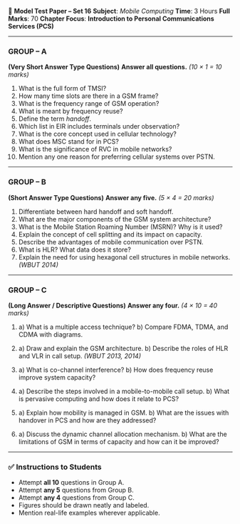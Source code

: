 📘 **Model Test Paper – Set 16**
**Subject**: *Mobile Computing*
**Time**: 3 Hours
**Full Marks**: 70
**Chapter Focus**: **Introduction to Personal Communications Services (PCS)**

---

### **GROUP – A**

**(Very Short Answer Type Questions)**
**Answer all questions.** *(10 × 1 = 10 marks)*

1. What is the full form of TMSI?
2. How many time slots are there in a GSM frame?
3. What is the frequency range of GSM operation?
4. What is meant by frequency reuse?
5. Define the term *handoff*.
6. Which list in EIR includes terminals under observation?
7. What is the core concept used in cellular technology?
8. What does MSC stand for in PCS?
9. What is the significance of RVC in mobile networks?
10. Mention any one reason for preferring cellular systems over PSTN.

---

### **GROUP – B**

**(Short Answer Type Questions)**
**Answer any five.** *(5 × 4 = 20 marks)*

1. Differentiate between hard handoff and soft handoff.
2. What are the major components of the GSM system architecture?
3. What is the Mobile Station Roaming Number (MSRN)? Why is it used?
4. Explain the concept of cell splitting and its impact on capacity.
5. Describe the advantages of mobile communication over PSTN.
6. What is HLR? What data does it store?
7. Explain the need for using hexagonal cell structures in mobile networks. *(WBUT 2014)*

---

### **GROUP – C**

**(Long Answer / Descriptive Questions)**
**Answer any four.** *(4 × 10 = 40 marks)*

1. a) What is a multiple access technique?
   b) Compare FDMA, TDMA, and CDMA with diagrams.

2. a) Draw and explain the GSM architecture.
   b) Describe the roles of HLR and VLR in call setup. *(WBUT 2013, 2014)*

3. a) What is co-channel interference?
   b) How does frequency reuse improve system capacity?

4. a) Describe the steps involved in a mobile-to-mobile call setup.
   b) What is pervasive computing and how does it relate to PCS?

5. a) Explain how mobility is managed in GSM.
   b) What are the issues with handover in PCS and how are they addressed?

6. a) Discuss the dynamic channel allocation mechanism.
   b) What are the limitations of GSM in terms of capacity and how can it be improved?

---

### ✅ **Instructions to Students**

* Attempt **all 10** questions in Group A.
* Attempt **any 5** questions from Group B.
* Attempt **any 4** questions from Group C.
* Figures should be drawn neatly and labeled.
* Mention real-life examples wherever applicable.

